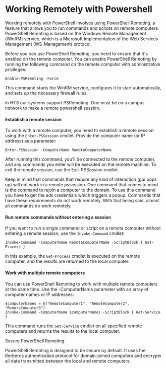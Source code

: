 # Working Remotely with Powershell

Working remotely with PowerShell involves using PowerShell Remoting, a feature that allows you to run commands and scripts on remote computers. PowerShell Remoting is based on the Windows Remote Management (WinRM) service, which is a Microsoft implementation of the Web Services-Management (WS-Management) protocol.

Before you can use PowerShell Remoting, you need to ensure that it's enabled on the remote computer. You can enable PowerShell Remoting by running the following command on the remote computer with administrative privileges:
```
Enable-PSRemoting -Force
```
This command starts the WinRM service, configures it to start automatically, and sets up the necessary firewall rules.

In HTS our systems support PSRemoting.  One must be on a campus network to make a remote powershell session.

#### Establish a remote session

To work with a remote computer, you need to establish a remote session using the `Enter-PSSession` cmdlet. Provide the computer name (or IP address) as a parameter:
```
Enter-PSSession -ComputerName RemoteComputerName
```
After running this command, you'll be connected to the remote computer, and any commands you enter will be executed on the remote machine. To exit the remote session, use the Exit-PSSession cmdlet.

Keep in mind that commands that require any kind of interaction (gui pops up) will not work in a remote pssession.  One command that comes to mind is the command to rejoin a computer to the domain.  To use this command you have to get the ads credentials which triggers a popup.  Commands that have these requirements do not work remotely.  With that being said, almost all commands do work remotely.

#### Run remote commands without entering a session

If you want to run a single command or script on a remote computer without entering a remote session, use the `Invoke-Command` cmdlet:
```
Invoke-Command -ComputerName RemoteComputerName -ScriptBlock { Get-Process }
```
In this example, the `Get-Process` cmdlet is executed on the remote computer, and the results are returned to the local computer.

#### Work with multiple remote computers

You can use PowerShell Remoting to work with multiple remote computers at the same time. Use the -ComputerName parameter with an array of computer names or IP addresses:
```
$computerNames = @("RemoteComputer1", "RemoteComputer2", "RemoteComputer3")
Invoke-Command -ComputerName $computerNames -ScriptBlock { Get-Service }
```
This command runs the `Get-Service` cmdlet on all specified remote computers and returns the results to the local computer.

Secure PowerShell Remoting

PowerShell Remoting is designed to be secure by default. It uses the Kerberos authentication protocol for domain-joined computers and encrypts all data transmitted between the local and remote computers.




